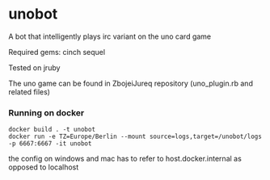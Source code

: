# unobot
A bot that intelligently plays irc variant on the uno card game

Required gems:
cinch
sequel

Tested on jruby

The uno game can be found in ZbojeiJureq repository (uno_plugin.rb and related files)

### Running on docker

```
docker build . -t unobot
docker run -e TZ=Europe/Berlin --mount source=logs,target=/unobot/logs -p 6667:6667 -it unobot
```

the config on windows and mac has to refer to host.docker.internal as opposed to localhost